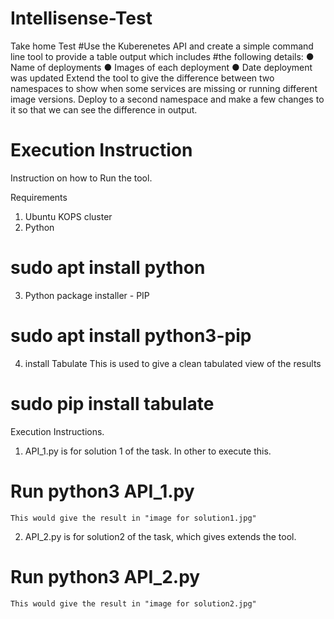 # Intellisense-Test
Take home Test
#Use the Kuberenetes API and create a simple command line tool to provide a table output which includes
#the following details:
● Name of deployments
● Images of each deployment
● Date deployment was updated
Extend the tool to give the difference between two namespaces to show when some services are missing
or running different image versions. Deploy to a second namespace and make a few changes to it so that
we can see the difference in output.


# Execution Instruction
Instruction on how to Run the tool.

Requirements
1. Ubuntu KOPS cluster
2. Python
	
#	sudo apt install python
3. Python package installer - PIP
#	sudo apt install python3-pip
4. install Tabulate
	This is used to give a clean tabulated view of the results 
#	sudo pip install tabulate

Execution Instructions.

1. API_1.py is for solution 1 of the task. In other to 	execute this. 
#	Run python3 API_1.py
	This would give the result in "image for solution1.jpg"

2. API_2.py is for solution2 of the task, which gives extends the tool.
#	Run python3 API_2.py
	This would give the result in "image for solution2.jpg"



